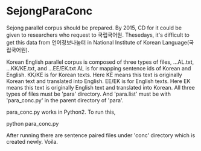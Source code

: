 # SejongParaConc


Sejong parallel corpus should be prepared. 
By 2015, CD for it could be given to researchers who request to 국립국어원. 
Thesedays, it's difficult to get this data from 언어정보나눔터 in National Institute of Korean Language(국립국어원). 

Korean English parallel corpus is composed of three types of files, ...AL.txt, ...KK/KE.txt, and ...EE/EK.txt
AL is for mapping sentence ids of Korean and English. 
KK/KE is for Korean texts. Here KE means this text is originally Korean text and translated into English. 
EE/EK is for English texts. Here EK means this text is originally English text and translated into Korean. 
All three types of files must be 'para' directory. 
And 'para.list' must be with 'para_conc.py' in the parent directory of 'para'. 

para_conc.py works in Python2.
To run this, 

python para_conc.py

After running there are sentence paired files under 'conc' directory which is created newly. 
Voila. 
